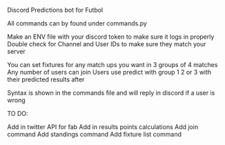 Discord Predictions bot for Futbol

All commands can by found under commands.py

Make an ENV file with your discord token to make sure it logs in properly
Double check for Channel and User IDs to make sure they match your server

You can set fixtures for any match ups you want in 3 groups of 4 matches
Any number of users can join
Users use predict with group 1 2 or 3 with their predicted results after

Syntax is shown in the commands file and will reply in discord if a user is wrong

TO DO:

Add in twitter API for fab 
Add in results points calculations
Add join command
Add standings command
Add fixture list command
